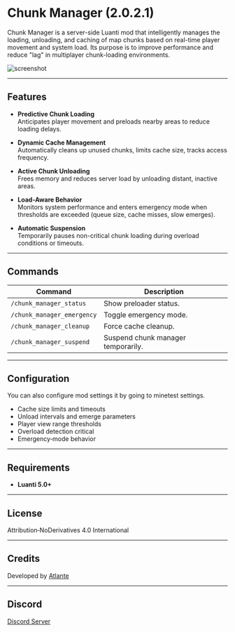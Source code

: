 # Chunk Manager (2.0.2.1)

Chunk Manager is a server-side Luanti mod that intelligently manages the loading, unloading, and caching of map chunks based on real-time player movement and system load. Its purpose is to improve performance and reduce "lag" in multiplayer chunk-loading environments.

![screenshot](https://github.com/user-attachments/assets/9c9675d3-aa1d-43c7-8017-0aab23ed01ad)


---

## Features

- **Predictive Chunk Loading**  
  Anticipates player movement and preloads nearby areas to reduce loading delays.

- **Dynamic Cache Management**  
  Automatically cleans up unused chunks, limits cache size, tracks access frequency.

- **Active Chunk Unloading**  
  Frees memory and reduces server load by unloading distant, inactive areas.

- **Load-Aware Behavior**  
  Monitors system performance and enters emergency mode when thresholds are exceeded (queue size, cache misses, slow emerges).

- **Automatic Suspension**  
  Temporarily pauses non-critical chunk loading during overload conditions or timeouts.

---

## Commands

| Command                    | Description                                                        |
| -------------------------- | ------------------------------------------------------------------ |
| `/chunk_manager_status`    | Show preloader status.                                             |
| `/chunk_manager_emergency` | Toggle emergency mode.                                             |
| `/chunk_manager_cleanup`   | Force cache cleanup.                                               |
| `/chunk_manager_suspend`   | Suspend chunk manager temporarily.                                 |

---

## Configuration

You can also configure mod settings it by going to minetest settings.

- Cache size limits and timeouts  
- Unload intervals and emerge parameters  
- Player view range thresholds  
- Overload detection critical 
- Emergency‑mode behavior

---

## Requirements

- **Luanti 5.0+**

---

## License

Attribution‑NoDerivatives 4.0 International

---

## Credits

Developed by [Atlante](https://github.com/smnoe01)

---

## Discord

[Discord Server](https://discord.gg/5FbgjvQA2P)
